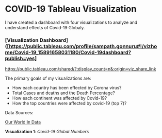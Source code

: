 # COVID-19 Tableau Visualization

I have created a dashboard with four visualizations to analyze and understand effects of Covid-19 Globaly.

### [Visualization Dashboard]([https://public.tableau.com/profile/sampath.gonnuru#!/vizhome/Covid-19_15891658031180/Covid-19dashboard?publish=yes]

https://public.tableau.com/shared/?:display_count=n&:origin=viz_share_link

The primary goals of my visualizations are:

- How each country has been effected by Corona virus? 
- Total Cases and deaths and the Death Percentage?
- How each continent was affected by Covid-19?
- How the top countries were affected by covid-19 (top 7)?

Data Sources:

[Our World In Data](https://ourworldindata.org/coronavirus-data)


**Visualization 1**: *Covid-19 Global Numbers*
